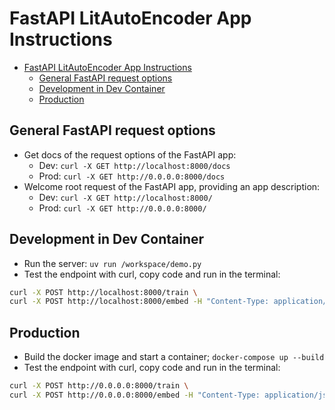 # FastAPI LitAutoEncoder App Instructions

- [FastAPI LitAutoEncoder App Instructions](#fastapi-litautoencoder-app-instructions)
  - [General FastAPI request options](#general-fastapi-request-options)
  - [Development in Dev Container](#development-in-dev-container)
  - [Production](#production)

## General FastAPI request options

- Get docs of the request options of the FastAPI app:
  - Dev: `curl -X GET http://localhost:8000/docs`
  - Prod: `curl -X GET http://0.0.0.0:8000/docs`
- Welcome root request of the FastAPI app, providing an app description:
  - Dev: `curl -X GET http://localhost:8000/`
  - Prod: `curl -X GET http://0.0.0.0:8000/`

## Development in Dev Container

- Run the server: `uv run /workspace/demo.py`
- Test the endpoint with curl, copy code and run in the terminal:  

```bash
curl -X POST http://localhost:8000/train \
curl -X POST http://localhost:8000/embed -H "Content-Type: application/json" -d '{"n_fake_images": 1}'
```

## Production

- Build the docker image and start a container; `docker-compose up --build`
- Test the endpoint with curl, copy code and run in the terminal:  

```bash
curl -X POST http://0.0.0.0:8000/train \
curl -X POST http://0.0.0.0:8000/embed -H "Content-Type: application/json" -d '{"n_fake_images": 4}'
```
